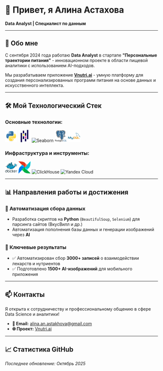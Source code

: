# 👋 Привет, я Алина Астахова 

**Data Analyst | Специалист по данным**

---

## 🚀 Обо мне

С сентября 2024 года работаю **Data Analyst** в стартапе **"Персональные траектории питания"** - инновационном проекте в области пищевой аналитики с использованием AI-подходов.

Мы разрабатываем приложение **[Vnutri.ai](https://vnutri.ai/)** - умную платформу для создания персонализированных программ питания на основе данных и искусственного интеллекта.

---

## 🛠️ Мой Технологический Стек

### **Основные технологии:**
<p align="left">
  <img src="https://raw.githubusercontent.com/devicons/devicon/master/icons/python/python-original.svg" alt="Python" width="40" height="40"/>
  <img src="https://raw.githubusercontent.com/devicons/devicon/master/icons/pandas/pandas-original.svg" alt="Pandas" width="40" height="40"/>
  <img src="https://seaborn.pydata.org/_images/logo-mark-lightbg.svg" alt="Seaborn" width="40" height="40"/>
  <img src="https://raw.githubusercontent.com/devicons/devicon/master/icons/postgresql/postgresql-original-wordmark.svg" alt="PostgreSQL" width="40" height="40"/>
  <img src="https://raw.githubusercontent.com/devicons/devicon/master/icons/mysql/mysql-original-wordmark.svg" alt="MySQL" width="40" height="40"/>
</p>

### **Инфраструктура и инструменты:**
<p align="left">
  <img src="https://raw.githubusercontent.com/devicons/devicon/master/icons/docker/docker-original-wordmark.svg" alt="Docker" width="40" height="40"/>
  <img src="https://raw.githubusercontent.com/devicons/devicon/master/icons/apacheairflow/apacheairflow-original.svg" alt="Airflow" width="40" height="40"/>
  <img src="https://clickhouse.com/images/logo.svg" alt="ClickHouse" width="40" height="40"/>
  <img src="https://cdn.simpleicons.org/yandexcloud/3693F3" alt="Yandex Cloud" width="40" height="40"/>
</p>

---

## 📊 Направления работы и достижения

### 🤖 **Автоматизация сбора данных**
- Разработка скриптов на **Python** (`BeautifulSoup`, `Selenium`) для парсинга сайтов (ВкусВилл и др.)
- Автоматизация пополнения базы данных и генерации изображений через **AI**

### 🎯 **Ключевые результаты**
- ✅ Автоматизирован сбор **3000+ записей** о взаимодействии лекарств и нутриентов
- ✅ Подготовлено **1500+ AI-изображений** для мобильного приложения
---

## 📫 Контакты

Я открыта к сотрудничеству и профессиональному общению в сфере Data Science и аналитики!

- **📧 Email:** [alina.an.astakhova@gmail.com](mailto:alina.an.astakhova@gmail.com)
- **🌐 Проект:** [Vnutri.ai](https://vnutri.ai/)

---

## 📈 Статистика GitHub

<!-- [![Alina's GitHub stats](https://github-readme-stats.vercel.app/api?username=alina-astakhova&show_icons=true&theme=radical)](https://github.com/alina-astakhova) -->

*Последнее обновление: Октябрь 2025*
